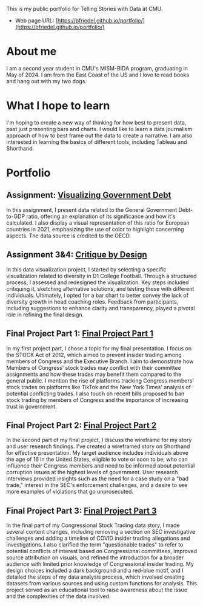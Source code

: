 This is my public portfolio for Telling Stories with Data at CMU.
- Web page URL: [https://bfriedel.github.io/portfolio/](https://bfriedel.github.io/portfolio/)

# About me
I am a second year student in CMU's MISM-BIDA program, graduating in May of 2024. I am from the East Coast of the US and I love to read books and hang out with my two dogs.

# What I hope to learn
I'm hoping to create a new way of thinking for how best to present data, past just presenting bars and charts. I would like to learn a data journalism approach of how to best frame out the data to create a narrative. I am also interested in learning the basics of different tools, including Tableau and Shorthand.

# Portfolio

## Assignment: [Visualizing Government Debt](https://bfriedel.github.io/portfolio/visualizing-government-debt)
In this assignment, I present data related to the General Government Debt-to-GDP ratio, offering an explanation of its significance and how it's calculated. I also display a visual representation of this ratio for European countries in 2021, emphasizing the use of color to highlight concerning aspects. The data source is credited to the OECD.

## Assignment 3&4: [Critique by Design](https://bfriedel.github.io/portfolio/critique-by-design)
In this data visualization project, I started by selecting a specific visualization related to diversity in D1 College Football.  Through a structured process, I assessed and redesigned the visualization. Key steps included critiquing it, sketching alternative solutions, and testing these with different individuals. Ultimately, I opted for a bar chart to better convey the lack of diversity growth in head coaching roles. Feedback from participants, including suggestions to enhance clarity and transparency, played a pivotal role in refining the final design.

## Final Project Part 1: [Final Project Part 1](https://bfriedel.github.io/portfolio/final-project-part-one)
In my first project part, I chose a topic for my final presentation. I focus on the STOCK Act of 2012, which aimed to prevent insider trading among members of Congress and the Executive Branch. I aim to demonstrate how Members of Congress' stock trades may conflict with their committee assignments and how these trades may benefit them compared to the general public. I mention the rise of platforms tracking Congress members' stock trades on platforms like TikTok and the New York Times' analysis of potential conflicting trades. I also touch on recent bills proposed to ban stock trading by members of Congress and the importance of increasing trust in government.

## Final Project Part 2: [Final Project Part 2](https://bfriedel.github.io/portfolio/final-project-part-two)
In the second part of my final project, I discuss the wireframe for my story and user research findings. I've created a wireframed story on Shorthand for effective presentation. My target audience includes individuals above the age of 16 in the United States, eligible to vote or soon to be, who can influence their Congress members and need to be informed about potential corruption issues at the highest levels of government. User research interviews provided insights such as the need for a case study on a "bad trade," interest in the SEC's enforcement challenges, and a desire to see more examples of violations that go unprosecuted. 

## Final Project Part 3: [Final Project Part 3](https://bfriedel.github.io/portfolio/final-project-part-three)
In the final part of my Congressional Stock Trading data story, I made several content changes, including removing a section on SEC investigative challenges and adding a timeline of COVID insider trading allegations and investigations. I also clarified the term "questionable trades" to refer to potential conflicts of interest based on Congressional committees, improved source attribution on visuals, and refined the introduction for a broader audience with limited prior knowledge of Congressional insider trading. My design choices included a dark background and a red-blue motif, and I detailed the steps of my data analysis process, which involved creating datasets from various sources and using custom functions for analysis. This project served as an educational tool to raise awareness about the issue and the complexities of the data involved.
